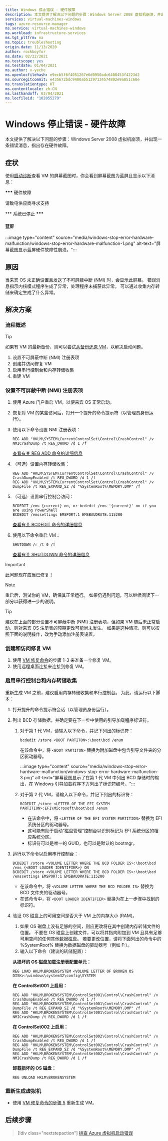```yaml
---
title: Windows 停止错误 - 硬件故障
description: 本文提供了解决以下问题的步骤：Windows Server 2008 虚拟机崩溃，并出现一条错误消息，指出存在硬件故障。
services: virtual-machines-windows
tags: azure-resource-manager
ms.service: virtual-machines-windows
ms.workload: infrastructure-services
ms.tgt_pltfrm: na
ms.topic: troubleshooting
origin.date: 11/13/2020
author: rockboyfor
ms.date: 02/22/2021
ms.testscope: yes
ms.testdate: 01/04/2021
ms.author: v-yeche
ms.openlocfilehash: e9ecb5f6f4051267e6d0950adc6408453f4223d2
ms.sourcegitcommit: e435672bdc9400ab51297134574802e9a851c60e
ms.translationtype: HT
ms.contentlocale: zh-CN
ms.lasthandoff: 03/04/2021
ms.locfileid: "102055279"
---
```

<!--Verified successfully-->
# <a name="windows-stop-error---hardware-malfunction"></a>Windows 停止错误 - 硬件故障

本文提供了解决以下问题的步骤：Windows Server 2008 虚拟机崩溃，并出现一条错误消息，指出存在硬件故障。

## <a name="symptoms"></a>症状

使用[启动诊断](./boot-diagnostics.md)查看 VM 的屏幕截图时，你会看到屏幕截图为蓝屏且显示以下消息：

**\*\*\*** 硬件故障

请致电供应商寻求支持

\*\*\* 系统已停止 **\*\*\***

#### <a name="blue-screen"></a>蓝屏

:::image type="content" source="media/windows-stop-error-hardware-malfunction/windows-stop-error-hardware-malfunction-1.png" alt-text="屏幕截图显示蓝屏硬件故障性崩溃。":::

<!--Not Avaialble on #### Serial console-->
<!--Not Available on ![The screenshot shows the message "Hardware Malfunction" on the Serial Console feature if Serial Console has been enabled.](media/windows-stop-error-hardware-malfunction/windows-stop-error-hardware-malfunction-2.png)-->

## <a name="cause"></a>原因

当来宾 OS 未正确设置且发送了不可屏蔽中断 (NMI) 时，会显示此屏幕。 错误消息指示内核模式程序生成了异常，处理程序未捕获此异常。 可以通过收集内存转储来确定生成了什么异常。

## <a name="solution"></a>解决方案

### <a name="process-overview"></a>流程概述 

> [!TIP]
> 如果有 VM 的最新备份，则可以尝试[从备份还原 VM](../../backup/backup-azure-arm-restore-vms.md)，以解决启动问题。

1. 设置不可屏蔽中断 (NMI) 注册表项 
2. 创建并访问修复 VM 
3. 启用串行控制台和内存转储收集 
4. 重建 VM 

### <a name="set-up-the-non-maskable-interrupt-nmi-registry-key"></a>设置不可屏蔽中断 (NMI) 注册表项

1. 使用 Azure 门户重启 VM，以便来宾 OS 正常启动。 
2. 恢复对 VM 的某些访问后，打开一个提升的命令提示符（以管理员身份运行）。 
3. 使用以下命令设置 NMI 注册表项：

    ```
    REG ADD "HKLM\SYSTEM\CurrentControlSet\Control\CrashControl" /v NMICrashDump /t REG_DWORD /d 1 /f
    ```
    [查看有关 REG ADD 命令的详细信息](https://docs.microsoft.com/windows-server/administration/windows-commands/reg-add)
    
4. （可选）设置内存转储收集：

    ```
    REG ADD "HKLM\SYSTEM\CurrentControlSet\Control\CrashControl" /v CrashDumpEnabled /t REG_DWORD /d 1 /f  
    REG ADD "HKLM\SYSTEM\CurrentControlSet\Control\CrashControl" /v DumpFile /t REG_EXPAND_SZ /d "%SystemRoot%\MEMORY.DMP" /f 

    ```
5. （可选）设置串行控制台访问：

    ```
    BCDEDIT /ems {current} on, or bcdedit /ems '{current}' on if you are using PowerShell
    BCDEDIT /emssettings EMSPORT:1 EMSBAUDRATE:115200 
    ```
    
    [查看有关 BCDEDIT 命令的详细信息](https://docs.microsoft.com/windows-server/administration/windows-commands/bcdedit)
    
6. 使用以下命令重启 VM：

    ```
    SHUTDOWN /r /t 0 /f 
    ```
    [查看有关 SHUTDOWN 命令的详细信息](https://docs.microsoft.com/windows-server/administration/windows-commands/shutdown)

> [!IMPORTANT]
> 此问题现在应当已修复！

> [!NOTE]
> 重启后，测试你的 VM，确保其正常运行。 如果仍遇到问题，可以继续阅读下一部分以获得进一步的说明。

> [!TIP]
> 建议在上面的部分设置不可屏蔽中断 (NMI) 注册表项，但如果 VM 随后未正常启动，则对来宾 OS 注册表的预期更改可能尚未发生。 如果是这种情况，则可以按照下面的说明操作，改为手动添加注册表设置。

### <a name="create-and-access-a-repair-vm"></a>创建和访问修复 VM

1. 使用 [VM 修复命令](./repair-windows-vm-using-azure-virtual-machine-repair-commands.md)的步骤 1-3 来准备一个修复 VM。
2. 使用远程桌面连接来连接到修复 VM。

### <a name="enable-serial-console-and-memory-dump-collection"></a>启用串行控制台和内存转储收集

重新生成 VM 之前，建议启用内存转储收集和串行控制台。 为此，请运行以下脚本： 

1. 打开提升的命令提示符会话（以管理员身份运行）。 
2. 列出 BCD 存储数据，并确定要在下一步中使用的引导加载程序标识符。 
    1. 对于第 1 代 VM，请输入以下命令，并记下列出的标识符： 

        ```
        bcdedit /store <BOOT PARTITON>:\boot\bcd /enum
        ```
        在该命令中，将 `<BOOT PARTITON>` 替换为附加磁盘中包含引导文件夹的分区驱动器号。 

        :::image type="content" source="media/windows-stop-error-hardware-malfunction/windows-stop-error-hardware-malfunction-3.png" alt-text="屏幕截图显示了在第 1 代 VM 中列出 BCD 存储时的输出，在 Windows 引导加载程序下方列出了标识符编号。":::
        
    2. 对于第 2 代 VM，请输入以下命令，并记下列出的标识符：
        
        ```
        BCDEDIT /store <LETTER OF THE EFI SYSTEM PARTITION>:EFI\Microsoft\boot\bcd /enum 
        ```
        * 在该命令中，将 `<LETTER OF THE EFI SYSTEM PARTITION>` 替换为 EFI 系统分区的驱动器号。
        * 这可能有助于启动“磁盘管理”控制台以识别标记为 EFI 系统分区的相应系统分区。
        * 标识符可以是唯一的 GUID，也可以是默认的 bootmgr。
3. 运行以下命令以启用串行控制台：

    ```
    BCDEDIT /store <VOLUME LETTER WHERE THE BCD FOLDER IS>:\boot\bcd /ems {<BOOT LOADER IDENTIFIER>} ON  
    BCDEDIT /store <VOLUME LETTER WHERE THE BCD FOLDER IS>:\boot\bcd /emssettings EMSPORT:1 EMSBAUDRATE:115200 

    ```
    * 在该命令中，将 `<VOLUME LETTER WHERE THE BCD FOLDER IS>` 替换为 BCD 文件夹的驱动器号。
    * 在该命令中，将 `<BOOT LOADER IDENTIFIER>` 替换为在上一步骤中找到的标识符。
4. 验证 OS 磁盘上的可用空间是否大于 VM 上的内存大小 (RAM)。 

    1. 如果 OS 磁盘上没有足够的空间，则应更改将在其中创建内存转储文件的位置。 不要在 OS 磁盘上创建文件，可以将其指向附加到 VM 且具有足够可用空间的任何其他数据磁盘。 若要更改位置，请将下面列出的命令中的 %SystemRoot% 替换为数据磁盘的驱动器号（例如 F:）。 
    2. 输入以下命令（建议的转储配置）：

    **从损坏的 OS 磁盘加载注册表配置单元：**

    ```
    REG LOAD HKLM\BROKENSYSTEM <VOLUME LETTER OF BROKEN OS DISK>:\windows\system32\config\SYSTEM
    ```

    **在 ControlSet001 上启用：**

    ```
    REG ADD "HKLM\BROKENSYSTEM\ControlSet001\Control\CrashControl" /v CrashDumpEnabled /t REG_DWORD /d 1 /f 
    REG ADD "HKLM\BROKENSYSTEM\ControlSet001\Control\CrashControl" /v DumpFile /t REG_EXPAND_SZ /d "%SystemRoot%\MEMORY.DMP" /f 
    REG ADD "HKLM\BROKENSYSTEM\ControlSet001\Control\CrashControl" /v NMICrashDump /t REG_DWORD /d 1 /f 
    ```

    **在 ControlSet002 上启用：**

    ```
    REG ADD "HKLM\BROKENSYSTEM\ControlSet002\Control\CrashControl" /v CrashDumpEnabled /t REG_DWORD /d 1 /f 
    REG ADD "HKLM\BROKENSYSTEM\ControlSet002\Control\CrashControl" /v DumpFile /t REG_EXPAND_SZ /d "%SystemRoot%\MEMORY.DMP" /f 
    REG ADD "HKLM\BROKENSYSTEM\ControlSet002\Control\CrashControl" /v NMICrashDump /t REG_DWORD /d 1 /f 
    ```

    **卸载损坏的 OS 磁盘：**

    ```
    REG UNLOAD HKLM\BROKENSYSTEM
    ```
### <a name="rebuild-the-virtual-machine"></a>重新生成虚拟机

* 使用 [VM 修复命令的步骤 5](./repair-windows-vm-using-azure-virtual-machine-repair-commands.md#repair-process-example) 重新生成 VM。

## <a name="next-steps"></a>后续步骤

> [!div class="nextstepaction"]
> [排查 Azure 虚拟机启动错误](./boot-error-troubleshoot.md)

<!--Update_Description: update meta properties, wording update, update link-->
